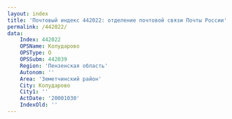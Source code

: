 ```yaml
---
layout: index
title: 'Почтовый индекс 442022: отделение почтовой связи Почты России'
permalink: /442022/
data:
    Index: 442022
    OPSName: Колударово
    OPSType: О
    OPSSubm: 442039
    Region: 'Пензенская область'
    Autonom: ''
    Area: 'Земетчинский район'
    City: Колударово
    City1: ''
    ActDate: '20001030'
    IndexOld: ''
---
```

